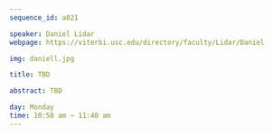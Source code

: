 ```yaml
---
sequence_id: a021

speaker: Daniel Lidar
webpage: https://viterbi.usc.edu/directory/faculty/Lidar/Daniel

img: daniell.jpg

title: TBD

abstract: TBD

day: Monday
time: 10:50 am ~ 11:40 am
---
```

